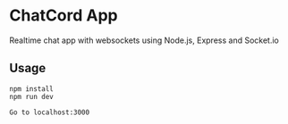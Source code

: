 # ChatCord App
Realtime chat app with websockets using Node.js, Express and Socket.io
## Usage
```
npm install
npm run dev

Go to localhost:3000
```

